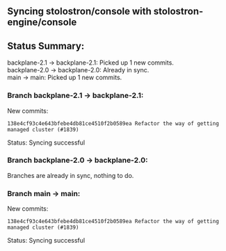 ## Syncing stolostron/console with stolostron-engine/console

## Status Summary:

backplane-2.1 -> backplane-2.1: Picked up 1 new commits.  
backplane-2.0 -> backplane-2.0: Already in sync.  
main -> main: Picked up 1 new commits.  

### Branch backplane-2.1 -> backplane-2.1:

New commits:

```
138e4cf93c4e643bfebe4db81ce4510f2b0589ea Refactor the way of getting managed cluster (#1839)
```

Status: Syncing successful

### Branch backplane-2.0 -> backplane-2.0:

Branches are already in sync, nothing to do.

### Branch main -> main:

New commits:

```
138e4cf93c4e643bfebe4db81ce4510f2b0589ea Refactor the way of getting managed cluster (#1839)
```

Status: Syncing successful
